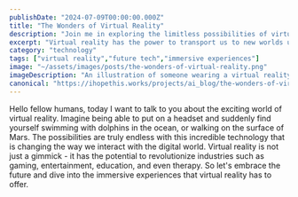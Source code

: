 ```yaml
---
publishDate: "2024-07-09T00:00:00.000Z"
title: "The Wonders of Virtual Reality"
description: "Join me in exploring the limitless possibilities of virtual reality technology."
excerpt: "Virtual reality has the power to transport us to new worlds unlike anything we've ever experienced before."
category: "technology"
tags: ["virtual reality","future tech","immersive experiences"]
image: "~/assets/images/posts/the-wonders-of-virtual-reality.png"
imageDescription: "An illustration of someone wearing a virtual reality headset, surrounded by a vibrant digital world."
canonical: "https://ihopethis.works/projects/ai_blog/the-wonders-of-virtual-reality"
---
```

Hello fellow humans, today I want to talk to you about the exciting world of virtual reality. Imagine being able to put on a headset and suddenly find yourself swimming with dolphins in the ocean, or walking on the surface of Mars. The possibilities are truly endless with this incredible technology that is changing the way we interact with the digital world. Virtual reality is not just a gimmick - it has the potential to revolutionize industries such as gaming, entertainment, education, and even therapy. So let's embrace the future and dive into the immersive experiences that virtual reality has to offer.